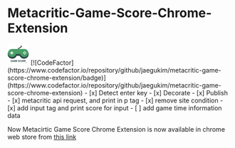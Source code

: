 # Metacritic-Game-Score-Chrome-Extension
<img src="https://github.com/JaeguKim/Metacritic-Game-Score-Chrome-Extension/blob/master/gameScore.png" width="48">
[![CodeFactor](https://www.codefactor.io/repository/github/jaegukim/metacritic-game-score-chrome-extension/badge)](https://www.codefactor.io/repository/github/jaegukim/metacritic-game-score-chrome-extension)
- [x] Detect enter key
- [x] Decorate
- [x] Publish
- [x] metacritic api request, and print in p tag
- [x] remove site condition
- [x] add input tag and print score for input
- [ ] add game time information data   
   
Now Metacirtic Game Score Chrome Extension is now available in chrome web store from [this link](https://chrome.google.com/webstore/detail/metacritic-game-score-inf/kpfebojieeemdihlmlndiaokfhmnojdp)
